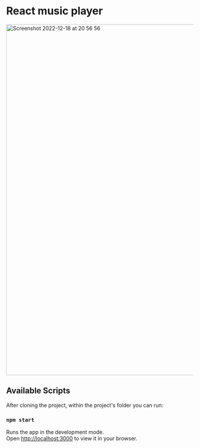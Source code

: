 # React music player

<img width="941" alt="Screenshot 2022-12-18 at 20 56 56" src="https://user-images.githubusercontent.com/33285862/208319103-f9341455-4fa7-409e-9e0a-2c68a86a33bb.png">


## Available Scripts

After cloning the project, within the project's folder you can run:

### `npm start`

Runs the app in the development mode.\
Open [http://localhost:3000](http://localhost:3000) to view it in your browser.
